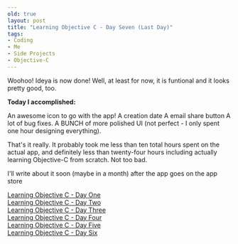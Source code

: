 ```yaml
---
old: true
layout: post
title: "Learning Objective C - Day Seven (Last Day)"
tags:
- Coding
- Me
- Side Projects
- Objective-C
---
```





Woohoo! Ideya is now done! Well, at least for now, it is funtional and it looks pretty good, too.

<b>Today I accomplished:</b>

An awesome icon to go with the app!
A creation date
A email share button
A lot of bug fixes.
A BUNCH of more polished UI (not perfect - I only spent one hour designing everything).

That's it really. It probably took me less than ten total hours spent on the actual app, and definitely less than twenty-four hours including actually learning Objective-C from scratch. Not too bad.

I'll write about it soon (maybe in a month) after the app goes on the app store

<!-- <img src="" />
<img src="" />
<img src="" />
<img src="" /> -->


<p>
	<a href="/learning-objective-c-day-one" target="_blank">Learning Objective C - Day One</a><br />
	<a href="/learning-objective-c-day-two" target="_blank">Learning Objective C - Day Two</a><br />
	<a href="/learning-objective-c-day-three" target="_blank">Learning Objective C - Day Three</a><br />
	<a href="/learning-objective-c-day-four" target="_blank">Learning Objective C - Day Four</a><br />
	<a href="/learning-objective-c-day-five" target="_blank">Learning Objective C - Day Five</a><br />
	<a href="/learning-objective-c-day-six" target="_blank">Learning Objective C - Day Six</a>
</p>
